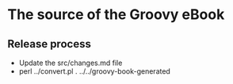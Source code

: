 # The source of the Groovy eBook

## Release process

* Update the src/changes.md file
* perl ../convert.pl . ../../groovy-book-generated

